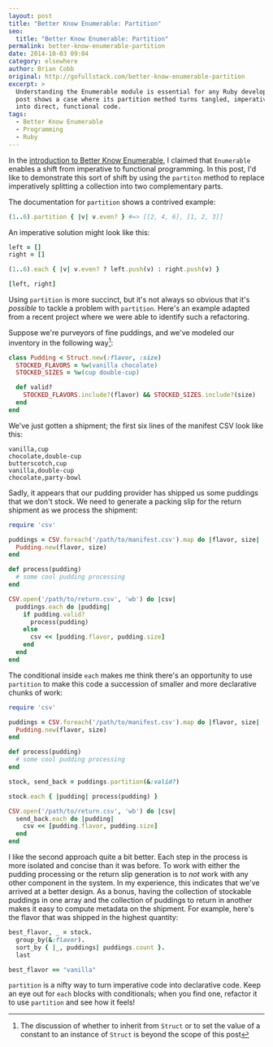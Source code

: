 ```yaml
---
layout: post
title: "Better Know Enumerable: Partition"
seo:
  title: "Better Know Enumerable: Partition"
permalink: better-know-enumerable-partition
date: 2014-10-03 09:04
category: elsewhere
author: Brian Cobb
original: http://gofullstack.com/better-know-enumerable-partition
excerpt: >
  Understanding the Enumerable module is essential for any Ruby developer. This
  post shows a case where its partition method turns tangled, imperative code
  into direct, functional code.
tags:
  - Better Know Enumerable
  - Programming
  - Ruby
---
```


In the [introduction to Better Know Enumerable](/better-know-enumerable-introduction), I claimed that `Enumerable` enables a shift from imperative to functional programming.
In this post, I'd like to demonstrate this sort of shift by using the `partiton` method to replace imperatively splitting a collection into two complementary parts.

The documentation for `partition` shows a contrived example:

```ruby
(1..6).partition { |v| v.even? } #=> [[2, 4, 6], [1, 2, 3]]
```

An imperative solution might look like this:

```ruby
left = []
right = []

(1..6).each { |v| v.even? ? left.push(v) : right.push(v) }

[left, right]
```

Using `partition` is more succinct, but it's not always so obvious that it's _possible_ to tackle a problem with `partition`.
Here's an example adapted from a recent project where we were able to identify such a refactoring.

Suppose we're purveyors of fine puddings, and we've modeled our inventory in the following way[^1]:

```ruby
class Pudding < Struct.new(:flavor, :size)
  STOCKED_FLAVORS = %w(vanilla chocolate)
  STOCKED_SIZES = %w(cup double-cup)

  def valid?
    STOCKED_FLAVORS.include?(flavor) && STOCKED_SIZES.include?(size)
  end
end
```

We've just gotten a shipment; the first six lines of the manifest CSV look like this:

```
vanilla,cup
chocolate,double-cup
butterscotch,cup
vanilla,double-cup
chocolate,party-bowl
```

Sadly, it appears that our pudding provider has shipped us some puddings that we don't stock.
We need to generate a packing slip for the return shipment as we process the shipment:

```ruby
require 'csv'

puddings = CSV.foreach('/path/to/manifest.csv').map do |flavor, size|
  Pudding.new(flavor, size)
end

def process(pudding)
  # some cool pudding processing
end

CSV.open('/path/to/return.csv', 'wb') do |csv|
  puddings.each do |pudding|
    if pudding.valid?
      process(pudding)
    else
      csv << [pudding.flavor, pudding.size]
    end
  end
end
```

The conditional inside `each` makes me think there's an opportunity to use `partition` to make this code a succession of smaller and more declarative chunks of work:

```ruby
require 'csv'

puddings = CSV.foreach('/path/to/manifest.csv').map do |flavor, size|
  Pudding.new(flavor, size)
end

def process(pudding)
  # some cool pudding processing
end

stock, send_back = puddings.partition(&:valid?)

stock.each { |pudding| process(pudding) }

CSV.open('/path/to/return.csv', 'wb') do |csv|
  send_back.each do |pudding|
    csv << [pudding.flavor, pudding.size]
  end
end
```

I like the second approach quite a bit better.
Each step in the process is more isolated and concise than it was before.
To work with either the pudding processing or the return slip generation is to _not_ work with any other component in the system.
In my experience, this indicates that we've arrived at a better design.
As a bonus, having the collection of stockable puddings in one array and the collection of puddings to return in another makes it easy to compute metadata on the shipment. For example, here's the flavor that was shipped in the highest quantity:

```ruby
best_flavor, _ = stock.
  group_by(&:flavor).
  sort_by { |_, puddings| puddings.count }.
  last

best_flavor == "vanilla"
```

`partition` is a nifty way to turn imperative code into declarative code.
Keep an eye out for `each` blocks with conditionals; when you find one, refactor it to use `partition` and see how it feels!

[^1]: The discussion of whether to inherit from `Struct` or to set the value of a constant to an instance of `Struct` is beyond the scope of this post
